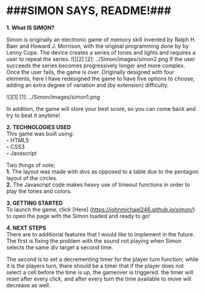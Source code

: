 ###SIMON SAYS, README!###
=======================
**1. What IS SIMON?**

Simon is originally an electronic game of memory skill invented by Ralph H. Baer and Howard J. Morrison, with the original programming done by by Lenny Cope. The device creates a series of tones and lights and requires a user to repeat the series. 
![][2]
[2]:
../Simon/images/simon2.png 
If the user succeeds the series becomes progressively longer and more complex. Once the user fails, the game is over. Originally designed with four elements, here I have redesigned the game to have five options to choose, adding an extra degree of variation and (by extension) difficulty.  

![][1]
[1]:
../Simon/images/simon1.png

In addition, the game will store your best score, so you can come back and try to beat it anytime!    

**2. TECHNOLOGIES USED**   
This game was built using:  
**-** HTML5   
**-** CSS3   
**-** Javascript


Two things of note;  
**1.** The layout was made with divs as opposed to a table due to the pentagon layout of the circles.  
**2.** The Javascript code makes heavy use of timeout functions in order to play the tones and colors.  

**3. GETTING STARTED**  
To launch the game, click 
[Here] (https://johnmichael246.github.io/simon/) to open the page with the Simon loaded and ready to go! 

**4. NEXT STEPS**   
There are to additional features that I would like to implement in the future. The first is fixing the problem with the sound not playing when Simon selects the same div target a second time.

The second is to set a decrementing timer for the player turn function; while it is the players turn, there should be a timer that if the player does not select a cell before the time is up, the gameover is triggered. the timer will reset after every click, and after every turn the time available to move will decrease as well.
